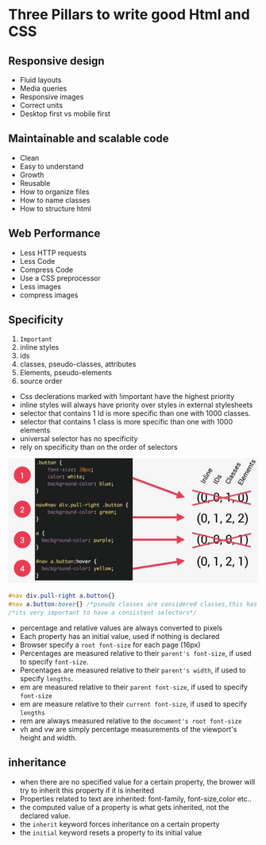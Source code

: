 # Three Pillars to write good Html and CSS

## Responsive design

- Fluid layouts
- Media queries
- Responsive images
- Correct units
- Desktop first vs mobile first

## Maintainable and scalable code

- Clean
- Easy to understand
- Growth
- Reusable
- How to organize files
- How to name classes
- How to structure html

## Web Performance

- Less HTTP requests
- Less Code
- Compress Code
- Use a CSS preprocessor
- Less images
- compress images

## Specificity

1.  `Important`
1.  inline styles
1.  ids
1.  classes, pseudo-classes, attributes
1.  Elements, pseudo-elements
1.  source order

- Css declerations marked with !important have the highest priority
- inline styles will always have priority over styles in external stylesheets
- selector that contains 1 Id is more specific than one with 1000 classes.
- selector that contains 1 class is more specific than one with 1000 elements
- universal selector has no specificity
- rely on specificity than on the order of selectors

![](specificity.JPG)

```CSS
#nav div.pull-right a.button{}
#nav a.button:hover{} /*pseudo classes are considered classes,this has a lower specificity than the above line, so this styling will not work even if we hover*/
/*its very important to have a consistent selectors*/
```

- percentage and relative values are always converted to pixels
- Each property has an initial value, used if nothing is declared
- Browser specify a `root font-size` for each page (16px)
- Percentages are measured relative to their `parent's font-size`, if used to specify `font-size`.
- Percentages are measured relative to their `parent's width`, if used to specify `lengths`.
- em are measured relative to their `parent font-size`, if used to specify `font-size`
- em are measure relative to their `current font-size`, if used to specify `lengths`
- rem are always measured relative to the `document's root font-size`
- vh and vw are simply percentage measurements of the viewport's height and width.

## inheritance

- when there are no specified value for a certain property, the brower will try to inherit this property if it is inherited
- Properties related to text are inherited: font-family, font-size,color etc..
- the computed value of a property is what gets inherited, not the declared value.
- the `inherit` keyword forces inheritance on a certain property
- the `initial` keyword resets a property to its initial value
